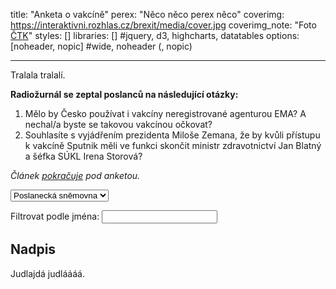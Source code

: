 title: "Anketa o vakcíně"
perex: "Něco něco perex něco"
coverimg: https://interaktivni.rozhlas.cz/brexit/media/cover.jpg
coverimg_note: "Foto <a href='https://ctk.cz'>ČTK</a>"
styles: []
libraries: [] #jquery, d3, highcharts, datatables
options: [noheader, nopic] #wide, noheader (, nopic)

---
Tralala tralalí.

**Radiožurnál se zeptal poslanců na následující otázky:**
1. Mělo by Česko používat i vakcíny neregistrované agenturou EMA? A nechal/a byste se takovou vakcínou očkovat?
2. Souhlasíte s vyjádřením prezidenta Miloše Zemana, že by kvůli přístupu k vakcíně Sputnik měli ve funkci skončit ministr zdravotnictví Jan Blatný a šéfka SÚKL Irena Storová?

_Článek [pokračuje](#cont) pod anketou._

<wide>
<select name="komora" id="komora">
<option value="psp">Poslanecká sněmovna</option>
<option value="sen">Senát</option>
</select>
<p>Filtrovat podle jména: <input type="text" id="name_search" name="name"></p>
<div id="anketa-wrapper"></div>
</wide>
<div id="cont"></div>

## Nadpis 

Judlajdá judláááá.

